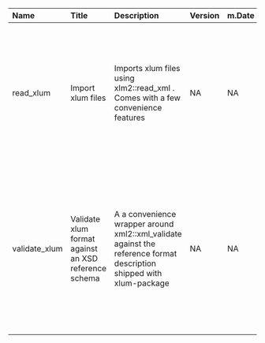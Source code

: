 

| Name          | Title                                                | Description                                                                                                             | Version | m.Date | m.Time | Author                                                                       | Citation                                                                                                                                                                                      |
|:--------------|:-----------------------------------------------------|:------------------------------------------------------------------------------------------------------------------------|:--------|:-------|:-------|:-----------------------------------------------------------------------------|:----------------------------------------------------------------------------------------------------------------------------------------------------------------------------------------------|
| read_xlum     | Import xlum files                                    | Imports xlum files using  xlm2::read_xml . Comes with a few convenience features                                        | NA      | NA     | NA     | Sebastian Kreutzer, Geography & Earth Sciences, Aberystwyth University -  | Kreutzer, S., 2022. read_xlum(): Import xlum files. In: Kreutzer, S., 2022. xlum: Read, Write, and Convert xlum Data. R package version 0.1.0.9000-13.                                        |
| validate_xlum | Validate xlum format against an XSD reference schema | A a convenience wrapper around  xml2::xml_validate  against the reference format description shipped with  xlum-package | NA      | NA     | NA     | Sebastian Kreutzer, Geography & Earth Sciences, Aberystwyth University -  | Kreutzer, S., 2022. validate_xlum(): Validate xlum format against an XSD reference schema. In: Kreutzer, S., 2022. xlum: Read, Write, and Convert xlum Data. R package version 0.1.0.9000-13. |


